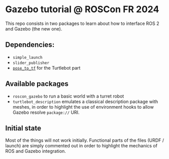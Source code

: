 # Gazebo tutorial @ ROSCon FR 2024

This repo consists in two packages to learn about how to interface ROS 2 and Gazebo (the new one).

## Dependencies:

- `simple_launch`
- `slider_publisher`
- [`pose_to_tf`](https://github.com/oKermorgant/pose_to_tf) for the Turtlebot part

## Available packages

- `roscon_gazebo` to run a basic world with a turret robot
- `turtlebot_description` emulates a classical description package with meshes, in order to highlight the use of environment hooks to allow Gazebo resolve `package://` URI.

## Initial state

Most of the things will not work initially. Functional parts of the files (URDF / launch) are simply commented out in order to highlight the mechanics of ROS and Gazebo integration.


